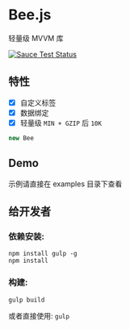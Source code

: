 # Bee.js

轻量级 MVVM 库

[![Sauce Test Status](https://saucelabs.com/browser-matrix/ckr189.svg)](https://travis-ci.org/CFETeam/bee.js)

特性
---
- [x] 自定义标签
- [x] 数据绑定
- [x] 轻量级 `MIN + GZIP` 后 `10K`

```javascript
new Bee
```

Demo
---
示例请直接在 examples 目录下查看

给开发者
---
### 依赖安装:

```
npm install gulp -g
npm install
```

### 构建:

```
gulp build
```

或者直接使用: `gulp`
